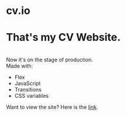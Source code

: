 # cv.io

<h1>That's my CV Website.</h1>
<br>
Now it's on the stage of production.
<br>
Made with:
<ul>
<li> Flex </li>
<li> JavaScript</li>
<li> Transitions</li>
<li> CSS variables</li>
  </ul>

Want to view the site? Here is the <a href="https://andrevwv.github.io/cv.io/">link</a>.

